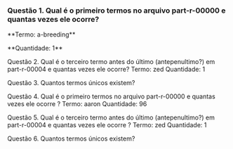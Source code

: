 <h3> Questão 1. Qual é o primeiro termos no arquivo part-r-00000 e quantas vezes ele ocorre? </h3>
<p>**Termo: a-breeding**</p>
<p>**Quantidade: 1**</p>

Questão 2. Qual é o terceiro termo antes do último (antepenultimo?) em part-r-00004 e quantas vezes ele ocorre?
Termo: zed
Quantidade: 1

Questão 3. Quantos termos únicos existem?


Questão 4. Qual é o primeiro termos no arquivo part-r-00000 e quantas vezes ele ocorre ?
Termo: aaron
Quantidade: 96

Questão 5. Qual é o terceiro termo antes do último (antepenultimo?) em part-r-00004 e quantas vezes ele ocorre ?
Termo: zed
Quantidade: 1

Questão 6. Quantos termos únicos existem?

